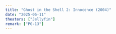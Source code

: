 ```yaml
---
title: "Ghost in the Shell 2: Innocence (2004)"
date: "2025-06-11"
theaters: ["Jellyfin"]
remark: ["PG-13"]
---
```

